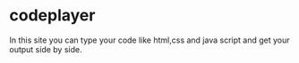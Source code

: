 # codeplayer
In this site you can type your code like html,css and java script and get your output side by side.
